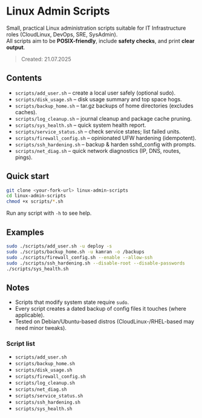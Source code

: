 # Linux Admin Scripts

Small, practical Linux administration scripts suitable for IT Infrastructure roles (CloudLinux, DevOps, SRE, SysAdmin).  
All scripts aim to be **POSIX-friendly**, include **safety checks**, and print **clear output**.

> Created: 21.07.2025

## Contents

- `scripts/add_user.sh` – create a local user safely (optional sudo).
- `scripts/disk_usage.sh` – disk usage summary and top space hogs.
- `scripts/backup_home.sh` – tar.gz backups of home directories (excludes caches).
- `scripts/log_cleanup.sh` – journal cleanup and package cache pruning.
- `scripts/sys_health.sh` – quick system health report.
- `scripts/service_status.sh` – check service states; list failed units.
- `scripts/firewall_config.sh` – opinionated UFW hardening (idempotent).
- `scripts/ssh_hardening.sh` – backup & harden sshd_config with prompts.
- `scripts/net_diag.sh` – quick network diagnostics (IP, DNS, routes, pings).

## Quick start

```bash
git clone <your-fork-url> linux-admin-scripts
cd linux-admin-scripts
chmod +x scripts/*.sh
```

Run any script with `-h` to see help.

## Examples

```bash
sudo ./scripts/add_user.sh -u deploy -s
sudo ./scripts/backup_home.sh -u kamran -o /backups
sudo ./scripts/firewall_config.sh --enable --allow-ssh
sudo ./scripts/ssh_hardening.sh --disable-root --disable-passwords
./scripts/sys_health.sh
```

## Notes

- Scripts that modify system state require `sudo`.
- Every script creates a dated backup of config files it touches (where applicable).
- Tested on Debian/Ubuntu-based distros (CloudLinux-/RHEL-based may need minor tweaks).

### Script list

- `scripts/add_user.sh`
- `scripts/backup_home.sh`
- `scripts/disk_usage.sh`
- `scripts/firewall_config.sh`
- `scripts/log_cleanup.sh`
- `scripts/net_diag.sh`
- `scripts/service_status.sh`
- `scripts/ssh_hardening.sh`
- `scripts/sys_health.sh`
